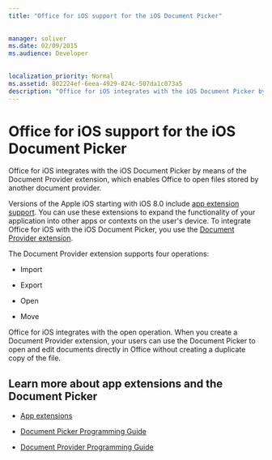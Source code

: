 ```yaml
---
title: "Office for iOS support for the iOS Document Picker"
 
 
manager: soliver
ms.date: 02/09/2015
ms.audience: Developer
 
 
localization_priority: Normal
ms.assetid: 802224ef-6eea-4929-824c-507da1c073a5
description: "Office for iOS integrates with the iOS Document Picker by means of the Document Provider extension, which enables Office to open files stored by another document provider."
---
```


# Office for iOS support for the iOS Document Picker

Office for iOS integrates with the iOS Document Picker by means of the Document Provider extension, which enables Office to open files stored by another document provider.
  
Versions of the Apple iOS starting with iOS 8.0 include [app extension support](https://developer.apple.com/library/prerelease/ios/documentation/General/Conceptual/ExtensibilityPG/index.html#//apple_ref/doc/uid/TP40014214-CH20-SW1). You can use these extensions to expand the functionality of your application into other apps or contexts on the user's device. To integrate Office for iOS with the iOS Document Picker, you use the [Document Provider extension](https://developer.apple.com/library/prerelease/ios/documentation/General/Conceptual/ExtensibilityPG/FileProvider.html).
  
The Document Provider extension supports four operations:
  
- Import
    
- Export
    
- Open
    
- Move
    
Office for iOS integrates with the open operation. When you create a Document Provider extension, your users can use the Document Picker to open and edit documents directly in Office without creating a duplicate copy of the file.
  
## Learn more about app extensions and the Document Picker
<a name="bk_addresources"> </a>

- [App extensions](https://developer.apple.com/library/prerelease/ios/documentation/General/Conceptual/ExtensibilityPG/index.html#//apple_ref/doc/uid/TP40014214-CH20-SW1)
    
- [Document Picker Programming Guide](https://developer.apple.com/library/prerelease/ios/documentation/FileManagement/Conceptual/DocumentPickerProgrammingGuide/Introduction/Introduction.html)
    
- [Document Provider Programming Guide](https://developer.apple.com/library/prerelease/ios/documentation/General/Conceptual/ExtensibilityPG/FileProvider.html)
    

